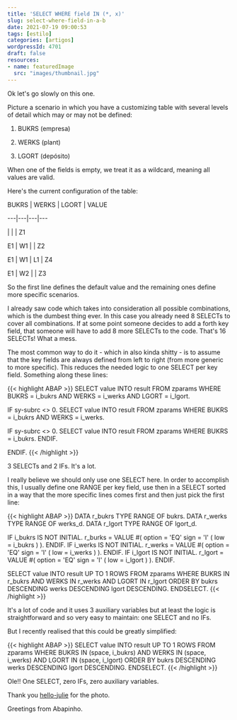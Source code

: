 ```yaml
---
title: 'SELECT WHERE field IN (*, x)'
slug: select-where-field-in-a-b
date: 2021-07-19 09:00:53
tags: [estilo]
categories: [artigos]
wordpressId: 4701
draft: false
resources:
- name: featuredImage
  src: "images/thumbnail.jpg"
---
```

Ok let's go slowly on this one.

Picture a scenario in which you have a customizing table with several levels of detail which may or may not be defined:

  1. BUKRS (empresa)

  2. WERKS (plant)

  3. LGORT (depósito)

When one of the fields is empty, we treat it as a wildcard, meaning all values are valid.

<!--more-->

Here's the current configuration of the table:

BUKRS
| WERKS
| LGORT
| VALUE

---|---|---|---

|
|
| Z1

E1
| W1
|
| Z2

E1
| W1
| L1
| Z4

E1
| W2
|
| Z3

So the first line defines the default value and the remaining ones define more specific scenarios.

I already saw code which takes into consideration all possible combinations, which is the dumbest thing ever. In this case you already need 8 SELECTs to cover all combinations. If at some point someone decides to add a forth key field, that someone will have to add 8 more SELECTs to the code. That's 16 SELECTs! What a mess.

The most common way to do it - which in also kinda shitty - is to assume that the key fields are always defined from left to right (from more generic to more specific). This reduces the needed logic to one SELECT per key field. Something along these lines:


{{< highlight ABAP >}}
SELECT value INTO result
FROM zparams
WHERE BUKRS = i_bukrs
  AND WERKS = i_werks
  AND LGORT = i_lgort.

IF sy-subrc <> 0.
  SELECT value INTO result
  FROM zparams
  WHERE BUKRS = i_bukrs
    AND WERKS = i_werks.

  IF sy-subrc <> 0.
    SELECT value INTO result
    FROM zparams
    WHERE BUKRS = i_bukrs.
  ENDIF.

ENDIF.
{{< /highlight >}}

3 SELECTs and 2 IFs. It's a lot.

I really believe we should only use one SELECT here. In order to accomplish this, I usually define one RANGE per key field, use then in a SELECT sorted in a way that the more specific lines comes first and then just pick the first line:


{{< highlight ABAP >}}
DATA r_bukrs TYPE RANGE OF bukrs.
DATA r_werks TYPE RANGE OF werks_d.
DATA r_lgort TYPE RANGE OF lgort_d.

IF i_bukrs IS NOT INITIAL.
  r_burks = VALUE #( option = 'EQ' sign = 'I' ( low = i_bukrs ) ).
ENDIF.
IF i_werks IS NOT INITIAL.
  r_werks = VALUE #( option = 'EQ' sign = 'I' ( low = i_werks ) ).
ENDIF.
IF i_lgort IS NOT INITIAL.
  r_lgort = VALUE #( option = 'EQ' sign = 'I' ( low = i_lgort ) ).
ENDIF.

SELECT value INTO result
UP TO 1 ROWS
FROM zparams
WHERE BUKRS IN r_bukrs
  AND WERKS IN r_werks
  AND LGORT IN r_lgort
ORDER BY bukrs DESCENDING werks DESCENDING lgort DESCENDING.
ENDSELECT.
{{< /highlight >}}

It's a lot of code and it uses 3 auxiliary variables but at least the logic is straightforward and so very easy to maintain: one SELECT and no IFs.

But I recently realised that this could be greatly simplified:


{{< highlight ABAP >}}
SELECT value INTO result
UP TO 1 ROWS
FROM zparams
WHERE BUKRS IN (space, i_bukrs)
  AND WERKS IN (space, i_werks)
  AND LGORT IN (space, i_lgort)
ORDER BY bukrs DESCENDING werks DESCENDING lgort DESCENDING.
ENDSELECT.
{{< /highlight >}}

Ole!! One SELECT, zero IFs, zero auxiliary variables.

Thank you [hello-julie][1] for the photo.

Greetings from Abapinho.

   [1]: https://visualhunt.co/a6/9d50a0f7
